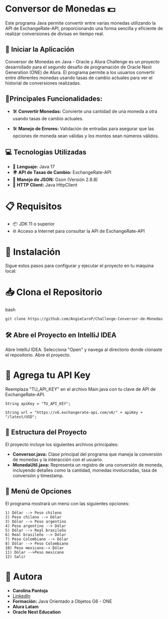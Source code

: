 # Conversor de Monedas 💵

Este programa Java permite convertir entre varias monedas utilizando la API de ExchangeRate-API, proporcionando una forma sencilla y eficiente de realizar conversiones de divisas en tiempo real.

## 🚀 Iniciar la Aplicación

Conversor de Monedas en Java - Oracle y Alura Challenge es un proyecto desarrollado para el segundo desafío de programación de Oracle Next Generation (ONE) de Alura. El programa permite a los usuarios convertir entre diferentes monedas usando tasas de cambio actuales para ver el historial de conversiones realizadas.

## 🌟Principales Funcionalidades:
- 🛠️ **Convertir Monedas:** Convierte una cantidad de una moneda a otra usando tasas de cambio actuales.

- 🛠️ **Manejo de Errores:** Validación de entradas para asegurar que las opciones de moneda sean válidas y los montos sean números válidos.

## 💻 Tecnologías Utilizadas

- 📜 **Lenguaje:** Java 17
- 🌍 **API de Tasas de Cambio:** ExchangeRate-API
- 🔄 **Manejo de JSON:** Gson (Versión 2.8.8)
- 📡 **HTTP Client:** Java HttpClient

# 📋 Requisitos

- 📦 JDK 11 o superior
- 🌐 Acceso a Internet para consultar la API de ExchangeRate-API

# 🔧 Instalación
Sigue estos pasos para configurar y ejecutar el proyecto en tu máquina local:

# 📥 Clona el Repositorio
bash

    git clone https://github.com/AngieCaroP/Challenge-Conversor-de-Monedas

##  🛠️ Abre el Proyecto en IntelliJ IDEA
Abre IntelliJ IDEA.
Selecciona "Open" y navega al directorio donde clonaste el repositorio.
Abre el proyecto.

# 🔑  Agrega tu API Key
Reemplaza "TU_API_KEY" en el archivo Main.java con tu clave de API de ExchangeRate-API.

    String apiKey = "TU_API_KEY";

    String url = "https://v6.exchangerate-api.com/v6/" + apiKey + "/latest/USD";

## 📁  Estructura del Proyecto
El proyecto incluye los siguientes archivos principales:

- **Conversor.java:** Clase principal del programa que maneja la conversión de monedas y la interacción con el usuario.
- **MonedaUtil.java:** Representa un registro de una conversión de moneda, incluyendo detalles como la cantidad, monedas involucradas, tasa de conversión y timestamp.

## 📜 Menú de Opciones
El programa mostrará un menú con las siguientes opciones:

    1) Dólar --> Peso chileno
    2) Peso chileno --> Dólar
    3) Dólar --> Peso argentino
    4) Peso argentino --> Dólar
    5) Dólar --> Real brasileño
    6) Real brasileño --> Dólar  
    7) Peso Colombiano --> Dólar
    8) Dólar --> Peso Colombiano
    10) Peso mexicano--> Dólar
    11) Dólar -->Peso mexicano
    12) Salir

# 📧 Autora

- **Carolina Pantoja**
- [LinkedIn](https://www.linkedin.com/in/carolina-pantoja-716184144)
- **Formación:** Java Orientado a Objetos G6 - ONE
- **Alura Latam**
- **Oracle Next Education**
